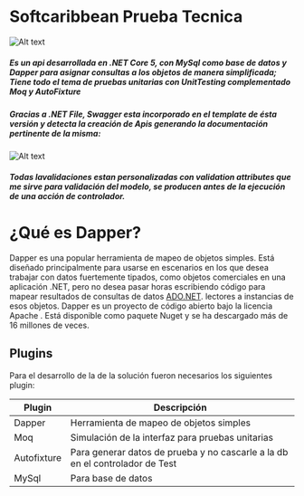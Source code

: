 <!DOCTYPE html><html><body id="preview">
<h1 class="code-line" data-line-start=0 data-line-end=1><a id="Softcaribbean_Prueba_Tecnica_0"></a>Softcaribbean Prueba Tecnica</h1>
<p class="has-line-data" data-line-start="2" data-line-end="3"><img src="https://www.softcaribbean.com/wp-content/uploads/2021/08/logo-softcaribbean.png" alt="Alt text" title="Title"></p>
<h5 class="code-line" data-line-start=4 data-line-end=5><a id="Es_un_api_desarrollada_en_NET_Core_5_con_MySql__como_base_de_datos_y__Dapper_para_asignar_consultas_a_los_objetos_de_manera_simplificada_4"></a>Es un api desarrollada en .NET Core 5, con MySql como base de datos y Dapper para asignar consultas a los objetos de manera simplificada; Tiene todo el tema de pruebas unitarias con UnitTesting complementado Moq y AutoFixture</h5>
<h5 class="code-line" data-line-start=6 data-line-end=7><a id="Gracias_a_NET_File_Swagger_esta_incorporado_en_el_template_de_sta_versin_y_detecta_la_creacin_de_Apis_generando_la_documentacin_pertinente_de_la_misma_6"></a>Gracias a .NET File, Swagger esta incorporado en el template de ésta versión y detecta la creación de Apis generando la documentación pertinente de la misma:</h5>
<p class="has-line-data" data-line-start="7" data-line-end="8"><img src="https://addons.mozilla.org/user-media/previews/full/192/192679.png?modified=1622132852" alt="Alt text" title="Title"></p>
<h5 class="code-line" data-line-start=9 data-line-end=10><a id="Todas_lavalidaciones_estan_personalizadas_con_validation_attributes_que_me_sirve_para_validacin_del_modelo_se_producen_antes_de_la_ejecucin_de_una_accin_de_controlador_9"></a>Todas lavalidaciones estan personalizadas con validation attributes que me sirve para validación del modelo, se producen antes de la ejecución de una acción de controlador.</h5>
<h1 class="code-line" data-line-start=12 data-line-end=13><a id="Qu_es_Dapper_12"></a>¿Qué es Dapper?</h1>
<p class="has-line-data" data-line-start="13" data-line-end="14">Dapper es una popular herramienta de mapeo de objetos simples. Está diseñado principalmente para usarse en escenarios en los que desea trabajar con datos fuertemente tipados, como objetos comerciales en una aplicación .NET, pero no desea pasar horas escribiendo código para mapear resultados de consultas de datos <a href="http://ADO.NET">ADO.NET</a>. lectores a instancias de esos objetos. Dapper es un proyecto de código abierto bajo la licencia Apache . Está disponible como paquete Nuget y se ha descargado más de 16 millones de veces.</p>


<h2 class="code-line" data-line-start=52 data-line-end=53><a id="Plugins_52"></a>Plugins</h2>
<p class="has-line-data" data-line-start="54" data-line-end="56">Para el desarrollo de la de la solución fueron necesarios los siguientes plugin: </p>
<table class="table table-striped table-bordered">
<thead>
<tr>
<th>Plugin</th>
<th>Descripción</th>
</tr>
</thead>
<tbody>
<tr>
<td>Dapper</td>
<td>Herramienta de mapeo de objetos simples</td>
</tr>
<tr>
<td>Moq</td>
<td>Simulación de la interfaz para pruebas unitarias</td>
</tr>
<tr>
<td>Autofixture</td>
<td>Para generar datos de prueba y no cascarle a la db en el controlador de Test</td>
</tr>
<tr>
<td>MySql</td>
<td>Para base de datos</td>
</tr>
</tbody>
</table>


</body></html>

